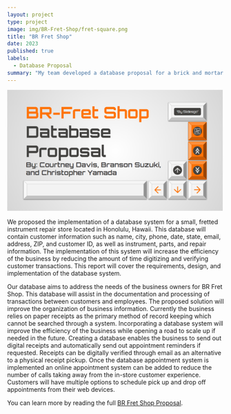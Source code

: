 ```yaml
---
layout: project
type: project
image: img/BR-Fret-Shop/fret-square.png
title: "BR Fret Shop"
date: 2023
published: true
labels:
  - Database Proposal
summary: "My team developed a database proposal for a brick and mortar business."
---
```


<div class="text-center p-4">
  <img width="500px" src="../img/BR-Fret-Shop/slide.png" class="img-thumbnail" >
</div>

We proposed the implementation of a database system for a small, fretted instrument repair store located in Honolulu, Hawaii. This database will contain customer information such as name, city, phone, date, state, email, address, ZIP, and customer ID, as well as instrument, parts, and repair information. The implementation of this system will increase the efficiency of the business by reducing the amount of time digitizing and verifying customer transactions. This report will cover the requirements, design, and implementation of the database system.

Our database aims to address the needs of the business owners for BR Fret Shop. This database will assist in the documentation and processing of transactions between customers and employees. The proposed solution will improve the organization of business information. Currently the business relies on paper receipts as the primary method of record keeping which cannot be searched through a system. Incorporating a database system will improve the efficiency of the business while opening a road to scale up if needed in the future. Creating a database enables the business to send out digital receipts and automatically send out appointment reminders if requested. Receipts can be digitally verified through email as an alternative to a physical receipt pickup. Once the database appointment system is implemented an online appointment system can be added to reduce the number of calls taking away from the in-store customer experience. Customers will have multiple options to schedule pick up and drop off appointments from their web devices.



You can learn more by reading the full [BR Fret Shop Proposal](https://docs.google.com/document/d/1JJdWf4Se59_D3afjWOeoqDXElxR1whDqp3yTS_tiqbM/edit?usp=sharing).
